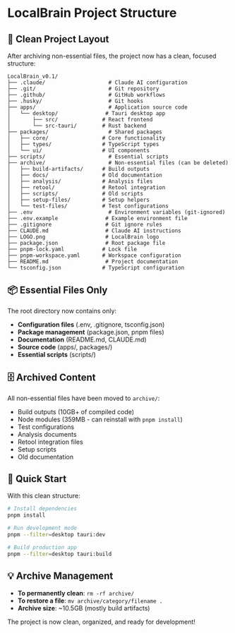 # LocalBrain Project Structure

## 🎯 Clean Project Layout

After archiving non-essential files, the project now has a clean, focused structure:

```
LocalBrain_v0.1/
├── .claude/                    # Claude AI configuration
├── .git/                       # Git repository
├── .github/                    # GitHub workflows
├── .husky/                     # Git hooks
├── apps/                       # Application source code
│   └── desktop/               # Tauri desktop app
│       ├── src/              # React frontend
│       └── src-tauri/        # Rust backend
├── packages/                   # Shared packages
│   ├── core/                 # Core functionality
│   ├── types/                # TypeScript types
│   └── ui/                   # UI components
├── scripts/                    # Essential scripts
├── archive/                    # Non-essential files (can be deleted)
│   ├── build-artifacts/      # Build outputs
│   ├── docs/                 # Old documentation
│   ├── analysis/             # Analysis files
│   ├── retool/               # Retool integration
│   ├── scripts/              # Old scripts
│   ├── setup-files/          # Setup helpers
│   └── test-files/           # Test configurations
├── .env                        # Environment variables (git-ignored)
├── .env.example               # Example environment file
├── .gitignore                 # Git ignore rules
├── CLAUDE.md                  # Claude AI instructions
├── LOGO.png                   # LocalBrain logo
├── package.json               # Root package file
├── pnpm-lock.yaml            # Lock file
├── pnpm-workspace.yaml       # Workspace configuration
├── README.md                  # Project documentation
└── tsconfig.json             # TypeScript configuration
```

## 📦 Essential Files Only

The root directory now contains only:
- **Configuration files** (.env, .gitignore, tsconfig.json)
- **Package management** (package.json, pnpm files)
- **Documentation** (README.md, CLAUDE.md)
- **Source code** (apps/, packages/)
- **Essential scripts** (scripts/)

## 🗄️ Archived Content

All non-essential files have been moved to `archive/`:
- Build outputs (10GB+ of compiled code)
- Node modules (359MB - can reinstall with `pnpm install`)
- Test configurations
- Analysis documents
- Retool integration files
- Setup scripts
- Old documentation

## 🚀 Quick Start

With this clean structure:

```bash
# Install dependencies
pnpm install

# Run development mode
pnpm --filter=desktop tauri:dev

# Build production app
pnpm --filter=desktop tauri:build
```

## 💡 Archive Management

- **To permanently clean**: `rm -rf archive/`
- **To restore a file**: `mv archive/category/filename .`
- **Archive size**: ~10.5GB (mostly build artifacts)

The project is now clean, organized, and ready for development!